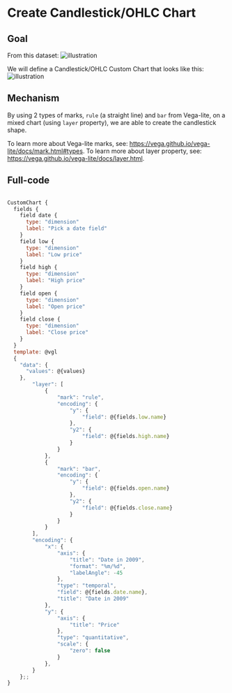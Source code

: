 # Create Candlestick/OHLC Chart

## Goal

From this dataset:
![illustration](https://user-images.githubusercontent.com/27631976/188304837-bcec6b16-f358-471f-b8a6-760115438953.png)

We will define a Candlestick/OHLC Custom Chart that looks like this:
![illustration](https://user-images.githubusercontent.com/27631976/188304845-1f1761a0-e656-4539-b9d9-d9cd4c2a6a09.png)


## Mechanism

By using 2 types of marks, `rule` (a straight line) and `bar` from Vega-lite, on a mixed chart (using `layer` property), we are able to create the candlestick shape.

To learn more about Vega-lite marks, see: https://vega.github.io/vega-lite/docs/mark.html#types. 
To learn more about layer property, see: https://vega.github.io/vega-lite/docs/layer.html. 

## Full-code

```javascript

CustomChart {
  fields {
    field date {
      type: "dimension"
      label: "Pick a date field"
    }
    field low {
      type: "dimension"
      label: "Low price"
    }
    field high {
      type: "dimension"
      label: "High price"
    }
    field open {
      type: "dimension"
      label: "Open price"
    }
    field close {
      type: "dimension"
      label: "Close price"
    }
  }
  template: @vgl
  {
    "data": {
      "values": @{values}
    },
		"layer": [
			{
				"mark": "rule",
				"encoding": {
					"y": {
						"field": @{fields.low.name}
					},
					"y2": {
						"field": @{fields.high.name}
					}
				}
			},
			{
				"mark": "bar",
				"encoding": {
					"y": {
						"field": @{fields.open.name}
					},
					"y2": {
						"field": @{fields.close.name}
					}
				}
			}
		],
		"encoding": {
			"x": {
				"axis": {
					"title": "Date in 2009",
					"format": "%m/%d",
					"labelAngle": -45
				},
				"type": "temporal",
				"field": @{fields.date.name},
				"title": "Date in 2009"
			},
			"y": {
				"axis": {
					"title": "Price"
				},
				"type": "quantitative",
				"scale": {
					"zero": false
				}
			},
		}
	};;
}

```
